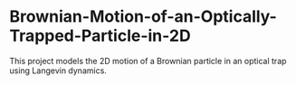 # Brownian-Motion-of-an-Optically-Trapped-Particle-in-2D
This project models the 2D motion of a Brownian particle in an optical trap using Langevin dynamics.
